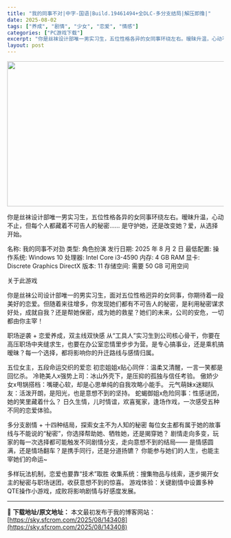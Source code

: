 ```yaml
---
title: "我的同事不对|中字-国语|Build.19461494+全DLC-多分支结局|解压即撸|"
date: 2025-08-02
tags: ["养成", "剧情", "少女", "恋爱", "情感"]
categories: ["PC游戏下载"]
excerpt: "你是丝袜设计部唯一男实习生，五位性格各异的女同事环绕左右。暧昧升温，心动不止，但每个人都藏着不可告人的秘密…… 是守护她，还是改变她？爱，从选择开始。 名称: 我的同事不对劲 类型: 角色扮演 发行日期: 2025 年 8 月 2 日 最低配置: 操作系统: Windows 10 处理器: Inte&hellip;"
layout: post
---
```


<img class="aligncenter size-full wp-image-143409" src="https://sky.sfcrom.com/wp-content/uploads/2025/08/2025080208330010.webp" alt="" width="600" height="338" />

你是丝袜设计部唯一男实习生，五位性格各异的女同事环绕左右。暧昧升温，心动不止，但每个人都藏着不可告人的秘密…… 是守护她，还是改变她？爱，从选择开始。

名称: 我的同事不对劲
类型: 角色扮演
发行日期: 2025 年 8 月 2 日
最低配置:
操作系统: Windows 10
处理器: Intel Core i3-4590
内存: 4 GB RAM
显卡: Discrete Graphics
DirectX 版本: 11
存储空间: 需要 50 GB 可用空间

关于此游戏

你是丝袜公司设计部唯一的男实习生，面对五位性格迥异的女同事，你期待着一段美好的恋爱。但随着来往增多，你发现她们都有不可告人的秘密，是利用秘密谋求好处，成就自我？还是帮她保密，成为她的救星？她们的未来，公司的安危，一切都由你主宰！

职场逆袭 + 恋爱养成，双主线双快感
从“工具人”实习生到公司核心骨干，你要在高压职场中夹缝求生，也要在办公室恋情里步步为营。是专心搞事业，还是乘机搞暧昧？每一个选择，都将影响你的升迁路线与感情归属。

五位女主，五段命运交织的爱恋
初恋姐姐x贴心同伴：温柔又清醒，一言一笑都是回忆杀。
冷艳美人x强势上司：冰山外壳下，是压抑的孤独与信任考验。
傲娇少女x甩锅搭档：嘴硬心软，却是心思单纯的自我攻略小能手。
元气萌妹x迷糊队友：活泼开朗，是阳光，也是意想不到的坚持。
蛇蝎御姐x危险同事：性感谜团，她的笑里藏着什么？
日久生情，儿时情谊，欢喜冤家，逢场作戏，一次感受五种不同的恋爱体验。

多分支剧情 + 十四种结局，探索女主不为人知的秘密
每位女主都有属于她的故事线与不能说的“秘密”，你选择帮助她、牺牲她，还是揭穿她？
剧情走向多变，玩家的每一次选择都可能触发不同剧情分支，走向意想不到的结局——
是情感圆满，还是情场翻车？是携手同行，还是分道扬镳？
你能参与她们的人生，也能主宰她们的命运~

多样玩法机制，恋爱也要靠“技术”取胜
收集系统：搜集物品与线索，逐步揭开女主的秘密与职场谜团，收获意想不到的惊喜。
游戏体验：关键剧情中设置多种QTE操作小游戏，成败将影响剧情与好感度发展。

---
📖 **下载地址/原文地址：** 本文最初发布于我的博客网站：[https://sky.sfcrom.com/2025/08/143408](https://sky.sfcrom.com/2025/08/143408)

